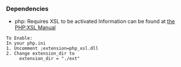 ### Dependencies

- php: Requires XSL to be activated
Information can be found at [the PHP:XSL Manual](http://php.net/manual/en/book.xsl.php)

`````
To Enable:
In your php.ini
1. Uncomment ;extension=php_xsl.dll
2. Change extension_dir to
     extension_dir = "./ext"
`````